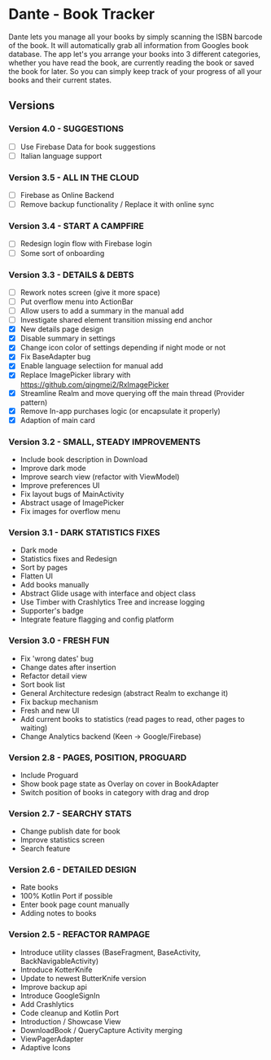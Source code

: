 # Dante - Book Tracker

Dante lets you manage all your books by simply scanning the ISBN barcode of the book. 
It will automatically grab all information from Googles book database. 
The app let's you arrange your books into 3 different categories, whether you 
have read the book, are currently reading the book or saved the book for later. So you 
can simply keep track of your progress of all your books and their current states.

## Versions


### Version 4.0 - SUGGESTIONS
- [ ] Use Firebase Data for book suggestions
- [ ] Italian language support

### Version 3.5 - ALL IN THE CLOUD
- [ ] Firebase as Online Backend
- [ ] Remove backup functionality / Replace it with online sync

### Version 3.4 - START A CAMPFIRE
- [ ] Redesign login flow with Firebase login
- [ ] Some sort of onboarding

### Version 3.3 - DETAILS & DEBTS
- [ ] Rework notes screen (give it more space)
- [ ] Put overflow menu into ActionBar
- [ ] Allow users to add a summary in the manual add
- [ ] Investigate shared element transition missing end anchor
- [x] New details page design
- [x] Disable summary in settings
- [x] Change icon color of settings depending if night mode or not
- [x] Fix BaseAdapter bug
- [x] Enable language selectiion for manual add
- [x] Replace ImagePicker library with https://github.com/qingmei2/RxImagePicker
- [x] Streamline Realm and move querying off the main thread (Provider pattern)
- [x] Remove In-app purchases logic (or encapsulate it properly)
- [x] Adaption of main card

### Version 3.2 - SMALL, STEADY IMPROVEMENTS
* Include book description in Download
* Improve dark mode
* Improve search view (refactor with ViewModel)
* Improve preferences UI
* Fix layout bugs of MainActivity
* Abstract usage of ImagePicker
* Fix images for overflow menu

### Version 3.1 - DARK STATISTICS FIXES
* Dark mode
* Statistics fixes and Redesign
* Sort by pages
* Flatten UI
* Add books manually
* Abstract Glide usage with interface and object class
* Use Timber with Crashlytics Tree and increase logging
* Supporter's badge
* Integrate feature flagging and config platform

### Version 3.0 - FRESH FUN
* Fix 'wrong dates' bug
* Change dates after insertion
* Refactor detail view
* Sort book list
* General Architecture redesign (abstract Realm to exchange it)
* Fix backup mechanism
* Fresh and new UI
* Add current books to statistics (read pages to read, other pages to waiting)
* Change Analytics backend (Keen -> Google/Firebase)

### Version 2.8 - PAGES, POSITION, PROGUARD
* Include Proguard
* Show book page state as Overlay on cover in BookAdapter
* Switch position of books in category with drag and drop

### Version 2.7 - SEARCHY STATS
* Change publish date for book
* Improve statistics screen
* Search feature

### Version 2.6 - DETAILED DESIGN
* Rate books 
* 100% Kotlin Port if possible
* Enter book page count manually 
* Adding notes to books

### Version 2.5 - REFACTOR RAMPAGE

* Introduce utility classes (BaseFragment, BaseActivity, BackNavigableActivity)
* Introduce KotterKnife
* Update to newest ButterKnife version
* Improve backup api
* Introduce GoogleSignIn
* Add Crashlytics
* Code cleanup and Kotlin Port
* Introduction / Showcase View
* DownloadBook / QueryCapture Activity merging 
* ViewPagerAdapter
* Adaptive Icons
